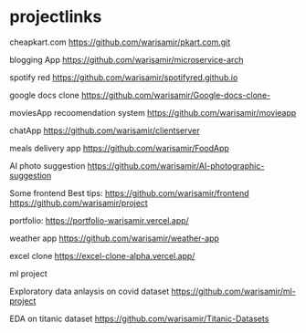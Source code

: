 # projectlinks


cheapkart.com
https://github.com/warisamir/pkart.com.git

blogging App
https://github.com/warisamir/microservice-arch

spotify red
https://github.com/warisamir/spotifyred.github.io

google docs clone
https://github.com/warisamir/Google-docs-clone-


moviesApp recoomendation system
https://github.com/warisamir/movieapp

chatApp
https://github.com/warisamir/clientserver

meals delivery app
https://github.com/warisamir/FoodApp

AI photo suggestion 
https://github.com/warisamir/AI-photographic-suggestion

Some frontend Best tips:
https://github.com/warisamir/frontend
https://github.com/warisamir/project

portfolio: 
https://portfolio-warisamir.vercel.app/ 

weather app
https://github.com/warisamir/weather-app

excel clone
https://excel-clone-alpha.vercel.app/
 
 ml project
 
 Exploratory data anlaysis on covid dataset
 https://github.com/warisamir/ml-project
 
 EDA on titanic dataset
 https://github.com/warisamir/Titanic-Datasets
 
